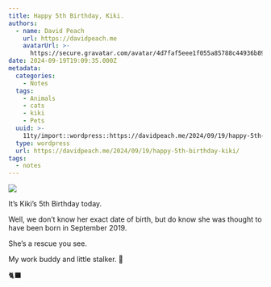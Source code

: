 ```yaml
---
title: Happy 5th Birthday, Kiki.
authors:
  - name: David Peach
    url: https://davidpeach.me
    avatarUrl: >-
      https://secure.gravatar.com/avatar/4d7faf5eee1f055a85788c44936b8995eaab6dfb004e7854ec747ccb272e91ee?s=96&d=mm&r=g
date: 2024-09-19T19:09:35.000Z
metadata:
  categories:
    - Notes
  tags:
    - Animals
    - cats
    - kiki
    - Pets
  uuid: >-
    11ty/import::wordpress::https://davidpeach.me/2024/09/19/happy-5th-birthday-kiki/
  type: wordpress
  url: https://davidpeach.me/2024/09/19/happy-5th-birthday-kiki/
tags:
  - notes
---
```

[![](/assets/pxl_20240913_10262866952373363-iSYS1aFuRi96.jpg)](/assets/pxl_20240913_10262866952373363-iSYS1aFuRi96.jpg)

It’s Kiki’s 5th Birthday today.

Well, we don’t know her exact date of birth, but do know she was thought to have been born in September 2019.

She’s a rescue you see.

My work buddy and little stalker. 💚

🐈‍⬛